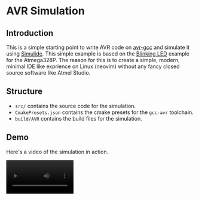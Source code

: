 # AVR Simulation

## Introduction

This is a simple starting point to write AVR code on
[avr-gcc](https://gcc.gnu.org/wiki/avr-gcc) and simulate it using
[Simulide](https://www.simulide.com/p/home.html). This simple example is based
on the [Blinking LED](http://seta43.duckdns.org/simulc.html) example for the
Atmega328P. The reason for this is to create a simple, modern, minimal IDE like
exprience on Linux (neovim) without any fancy closed source software like Atmel
Studio.

## Structure

- `src/` contains the source code for the simulation.
- `CmakePresets.json` contains the cmake presets for the `gcc-avr` toolchain.
- `build/AVR` contains the build files for the simulation.

## Demo

Here's a video of the simulation in action.

<video src='https://github.com/KorigamiK/AVR-Simulation/assets/72932688/408e631a-f917-4d1a-933b-8c289843fe24' width=180/>

## Requirements

### Arch Linux

The quick and dirty way

```bash
sudo pacman -S cmake avr-gcc avrdude avr-libc libusb

yay -S simulide
```

### Other distros

Install [Simulide](https://www.simulide.com/p/home.html) (I suggest building
from source) and [avr-gcc](https://gcc.gnu.org/wiki/avr-gcc) using your package
manager.

### Windows

I mean, you can use Windows, but why would you?

- **avr-gcc**

  Download and install [avr-gcc](https://gcc.gnu.org/wiki/avr-gcc) from
  [here](https://sourceforge.net/projects/winavr/files/).

- **Simulide**

  Download and install [Simulide](https://www.simulide.com/p/home.html) from
  [here](https://sourceforge.net/projects/simulide/files/).

## Usage

Run the following to configure the cmake presets for the AVR toolchain.

```bash
cmake --preset AVR
```

The custom cmake compiler for Simulide is `cmake_avrgcc.xml` you can
symlink/copy it to the default custom compiler location at
`/usr/share/simulide/data/codeeditor/compilers/compilers`.

```bash
sudo ln -s cmake_avrgcc.xml /usr/share/simulide/data/codeeditor/compilers/compilers
```

Now, drag and drop the simulation file `blink.sim1` to the Simulide editor.

That's it, now you can just drag and drop the source file from `src/` to the
Simulide editor and compile it using the `cmake_avrgcc` compiler and upload the
hex file to the simulation.

You can run the following to flash the hex file to an actual AVR device through
the USB port.

```bash
cmake --build --preset flash-blink
```

## License

This project is licensed under the MIT License - see the [LICENSE](LICENSE) file
for details.
